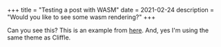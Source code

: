 +++
title = "Testing a post with WASM"
date = 2021-02-24
description = "Would you like to see some wasm rendering?"
+++

Can you see this?
This is an example from [here](http://cliffle.com/blog/bare-metal-wasm/).
And, yes I'm using the same theme as Cliffle.

<script type="module">

  import init, { render } from '../paint.js';
  async function run(div_id) {

    let wasm = await init('../paint_bg.wasm');
    const width = 600;
    const height = 600;

    const canvas = document.getElementById("canvas");
    const div = document.getElementById(div_id);

    canvas.width = width;
    canvas.height = height;

    div.appendChild(canvas);

    const buffer_address = wasm.BUFFER.value;
    const ctx = canvas.getContext("2d");

    const render_loop = () => {
      render();

      const image = new ImageData(
            new Uint8ClampedArray(
                wasm.memory.buffer,
                buffer_address,
                4 * width * height,
            ),
            width,
      );
      ctx.putImageData(image, 0, 0);
      requestAnimationFrame(render_loop);
    };
    render_loop();


  }
  run("post");
</script>

<canvas id="canvas"></canvas>

